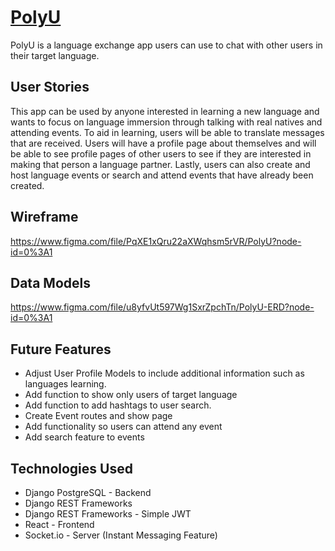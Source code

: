 # [PolyU](https://poly-u.netlify.app/)
PolyU is a language exchange app users can use to chat with other users in their target language.

## User Stories
This app can be used by anyone interested in learning a new language and wants to focus on language immersion through talking with real natives and attending events. To aid in learning, users will be able to translate messages that are received. Users will have a profile page about themselves and will be able to see profile pages of other users to see if they are interested in making that person a language partner. Lastly, users can also create and host language events or search and attend events that have already been created.

## Wireframe
https://www.figma.com/file/PqXE1xQru22aXWqhsm5rVR/PolyU?node-id=0%3A1

## Data Models
https://www.figma.com/file/u8yfvUt597Wg1SxrZpchTn/PolyU-ERD?node-id=0%3A1

## Future Features
- Adjust User Profile Models to include additional information such as languages learning. 
- Add function to show only users of target language
- Add function to add hashtags to user search.
- Create Event routes and show page
- Add functionality so users can attend any event
- Add search feature to events

## Technologies Used
- Django PostgreSQL - Backend
- Django REST Frameworks
- Django REST Frameworks - Simple JWT
- React - Frontend
- Socket.io - Server (Instant Messaging Feature)
